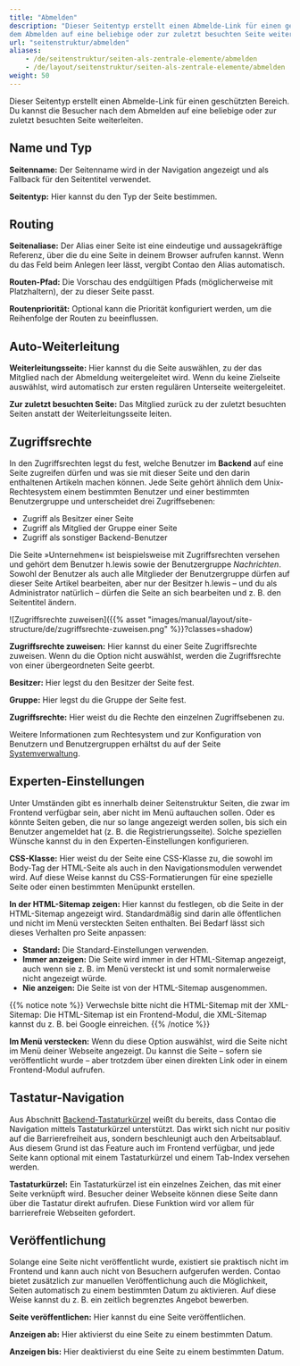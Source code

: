 ```yaml
---
title: "Abmelden"
description: "Dieser Seitentyp erstellt einen Abmelde-Link für einen geschützten Bereich. Du kannst die Besucher nach 
dem Abmelden auf eine beliebige oder zur zuletzt besuchten Seite weiterleiten."
url: "seitenstruktur/abmelden"
aliases:
    - /de/seitenstruktur/seiten-als-zentrale-elemente/abmelden
    - /de/layout/seitenstruktur/seiten-als-zentrale-elemente/abmelden
weight: 50
---
```


Dieser Seitentyp erstellt einen Abmelde-Link für einen geschützten Bereich. Du kannst die Besucher nach dem Abmelden auf 
eine beliebige oder zur zuletzt besuchten Seite weiterleiten.


## Name und Typ

**Seitenname:** Der Seitenname wird in der Navigation angezeigt und als Fallback für den Seitentitel verwendet.

**Seitentyp:** Hier kannst du den Typ der Seite bestimmen.


## Routing

**Seitenaliase:** Der Alias einer Seite ist eine eindeutige und aussagekräftige Referenz, über die du eine Seite in
deinem Browser aufrufen kannst. Wenn du das Feld beim Anlegen leer lässt, vergibt Contao den Alias automatisch.

**Routen-Pfad:** Die Vorschau des endgültigen Pfads (möglicherweise mit Platzhaltern), der zu dieser Seite passt.

**Routenpriorität:** Optional kann die Priorität konfiguriert werden, um die Reihenfolge der Routen zu beeinflussen.


## Auto-Weiterleitung

**Weiterleitungsseite:** Hier kannst du die Seite auswählen, zu der das Mitglied nach der Abmeldung weitergeleitet wird. 
Wenn du keine Zielseite auswählst, wird automatisch zur ersten regulären Unterseite weitergeleitet.

**Zur zuletzt besuchten Seite:** Das Mitglied zurück zu der zuletzt besuchten Seiten anstatt der Weiterleitungsseite 
leiten.


## Zugriffsrechte

In den Zugriffsrechten legst du fest, welche Benutzer im **Backend** auf eine Seite zugreifen dürfen und was sie mit
dieser Seite und den darin enthaltenen Artikeln machen können. Jede Seite gehört ähnlich dem Unix-Rechtesystem einem
bestimmten Benutzer und einer bestimmten Benutzergruppe und unterscheidet drei Zugriffsebenen:

- Zugriff als Besitzer einer Seite
- Zugriff als Mitglied der Gruppe einer Seite
- Zugriff als sonstiger Backend-Benutzer

Die Seite »Unternehmen« ist beispielsweise mit Zugriffsrechten versehen und gehört dem Benutzer h.lewis sowie der
Benutzergruppe _Nachrichten_. Sowohl der Benutzer als auch alle Mitglieder der Benutzergruppe dürfen auf
dieser Seite Artikel bearbeiten, aber nur der Besitzer h.lewis – und du als Administrator natürlich – dürfen die Seite
an sich bearbeiten und z. B. den Seitentitel ändern.

![Zugriffsrechte zuweisen]({{% asset "images/manual/layout/site-structure/de/zugriffsrechte-zuweisen.png" %}}?classes=shadow)

**Zugriffsrechte zuweisen:** Hier kannst du einer Seite Zugriffsrechte zuweisen. Wenn du die Option nicht auswählst,
werden die Zugriffsrechte von einer übergeordneten Seite geerbt.

**Besitzer:** Hier legst du den Besitzer der Seite fest.

**Gruppe:** Hier legst du die Gruppe der Seite fest.

**Zugriffsrechte:** Hier weist du die Rechte den einzelnen Zugriffsebenen zu.

Weitere Informationen zum Rechtesystem und zur Konfiguration von Benutzern und Benutzergruppen erhältst du auf der
Seite [Systemverwaltung](/de/system/einstellungen/).


## Experten-Einstellungen

Unter Umständen gibt es innerhalb deiner Seitenstruktur Seiten, die zwar im Frontend verfügbar sein, aber nicht im Menü
auftauchen sollen. Oder es könnte Seiten geben, die nur so lange angezeigt werden sollen, bis sich ein Benutzer
angemeldet hat (z. B. die Registrierungsseite). Solche speziellen Wünsche kannst du in den Experten-Einstellungen
konfigurieren.

**CSS-Klasse:** Hier weist du der Seite eine CSS-Klasse zu, die sowohl im Body-Tag der HTML-Seite als auch in den
Navigationsmodulen verwendet wird. Auf diese Weise kannst du CSS-Formatierungen für eine spezielle Seite oder einen
bestimmten Menüpunkt erstellen.

**In der HTML-Sitemap zeigen:** Hier kannst du festlegen, ob die Seite in der HTML-Sitemap angezeigt wird. Standardmäßig 
sind darin alle öffentlichen und nicht im Menü versteckten Seiten enthalten. Bei Bedarf lässt sich dieses Verhalten pro Seite anpassen:

- **Standard:** Die Standard-Einstellungen verwenden.
- **Immer anzeigen:** Die Seite wird immer in der HTML-Sitemap angezeigt, auch wenn sie z. B. im Menü versteckt ist und
  somit normalerweise nicht angezeigt würde.
- **Nie anzeigen:** Die Seite ist von der HTML-Sitemap ausgenommen.

{{% notice note %}}
Verwechsle bitte nicht die HTML-Sitemap mit der XML-Sitemap: Die HTML-Sitemap ist ein Frontend-Modul, die XML-Sitemap 
kannst du z. B. bei Google einreichen.
{{% /notice %}}

**Im Menü verstecken:** Wenn du diese Option auswählst, wird die Seite nicht im Menü deiner Webseite angezeigt.
Du kannst die Seite – sofern sie veröffentlicht wurde – aber trotzdem über einen direkten Link oder in einem
Frontend-Modul aufrufen.


## Tastatur-Navigation

Aus Abschnitt [Backend-Tastaturkürzel](/de/administrationsbereich/backend-tastaturkuerzel/) weißt
du bereits, dass Contao die Navigation mittels Tastaturkürzel unterstützt. Das wirkt sich nicht nur positiv auf die
Barrierefreiheit aus, sondern beschleunigt auch den Arbeitsablauf. Aus diesem Grund ist das Feature auch im Frontend
verfügbar, und jede Seite kann optional mit einem Tastaturkürzel und einem Tab-Index versehen werden.

**Tastaturkürzel:** Ein Tastaturkürzel ist ein einzelnes Zeichen, das mit einer Seite verknüpft wird. Besucher deiner
Webseite können diese Seite dann über die Tastatur direkt aufrufen. Diese Funktion wird vor allem für barrierefreie
Webseiten gefordert.


## Veröffentlichung

Solange eine Seite nicht veröffentlicht wurde, existiert sie praktisch nicht im Frontend und kann auch nicht von
Besuchern aufgerufen werden. Contao bietet zusätzlich zur manuellen Veröffentlichung auch die Möglichkeit, Seiten
automatisch zu einem bestimmten Datum zu aktivieren. Auf diese Weise kannst du z. B. ein zeitlich begrenztes Angebot
bewerben.

**Seite veröffentlichen:** Hier kannst du eine Seite veröffentlichen.

**Anzeigen ab:** Hier aktivierst du eine Seite zu einem bestimmten Datum.

**Anzeigen bis:** Hier deaktivierst du eine Seite zu einem bestimmten Datum.
